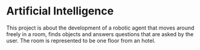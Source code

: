 # Artificial Intelligence
 This project is about the development of a robotic agent that moves around freely in a room, finds objects and answers questions that are asked by the user. The room is represented to be one floor from an hotel.
